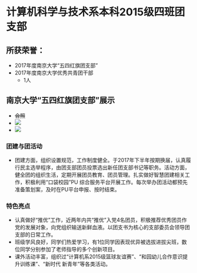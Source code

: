 # 计算机科学与技术系本科2015级四班团支部

## 所获荣誉：
- 2017年度南京大学“五四红旗团支部”
- 2017年度南京大学优秀共青团干部
  - 1人

## 南京大学“五四红旗团支部”展示
- ~~合照~~
- ![](https://github.com/151220134/STC/blob/master/Cache_13fa1386a19fc362.jpg)
- ![](https://github.com/151220134/STC/blob/master/Cache_-3fff1f1f48755697.jpg)

### 团建与团活动
- 团建方面，组织设置规范，工作制度健全。于2017年下半年按期换届，认真履行民主选举程序，由团支部团员投票选出新任团支部书记等职务。活动方面，健全团的组织生活，定期开展团员教育、团员管理。扎实做好智慧团建相关工作，积极利用“口袋校园”PU 综合服务平台开展工作。每次举办团活动都预先准备策划案，及时在PU平台申报、按时结束。 

### 特色亮点
- 认真做好“推优”工作，近两年内共“推优”入党4名团员，积极推荐优秀团员作党的发展对象，向党组织输送新鲜血液。以团支书为核心的支部委员会领导团支部的日常工作。
- 班级学风良好，同学们热爱学习，有1位同学因表现优异被选拔进拔尖班，数位同学分别参加了老师指导的多个创新项目。
- 课外活动丰富，组织过“计算机系2015级篮球友谊赛”、“和园幼儿合作意识提升训练课”、“新时代 新青年”等各类活动。
